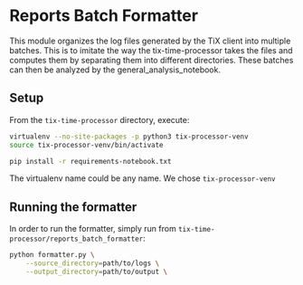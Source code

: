 # Reports Batch Formatter
This module organizes the log files generated by the TiX client into multiple batches. This is to imitate the way the tix-time-processor takes the files and computes them by separating them into different directories. These batches can then be analyzed by the general_analysis_notebook.

## Setup
From the `tix-time-processor` directory, execute:
```sh
virtualenv --no-site-packages -p python3 tix-processor-venv
source tix-processor-venv/bin/activate
```
```sh
pip install -r requirements-notebook.txt
```
The virtualenv name could be any name. We chose ```tix-processor-venv```

## Running the formatter
In order to run the formatter, simply run from `tix-time-processor/reports_batch_formatter`:
```sh
python formatter.py \
    --source_directory=path/to/logs \
    --output_directory=path/to/output \
```